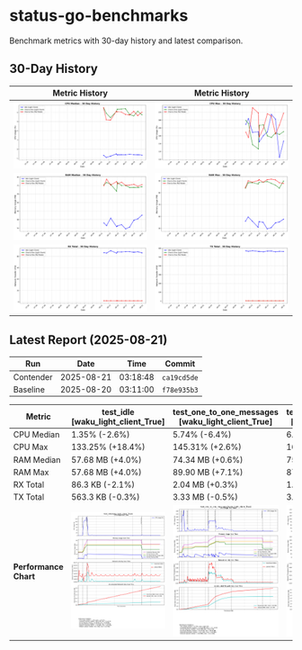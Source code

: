 # status-go-benchmarks

Benchmark metrics with 30-day history and latest comparison.

## 30-Day History

| Metric History                                         | Metric History                                     |
|--------------------------------------------------------|----------------------------------------------------|
| ![cpu_median_history.png](docs/cpu_median_history.png) | ![cpu_max_history.png](docs/cpu_max_history.png)   |
| ![ram_median_history.png](docs/ram_median_history.png) | ![ram_max_history.png](docs/ram_max_history.png)   |
| ![rx_total_history.png](docs/rx_total_history.png)     | ![tx_total_history.png](docs/tx_total_history.png) |

## Latest Report (2025-08-21)

| Run       | Date       | Time     | Commit      |
|-----------|------------|----------|-------------|
| Contender | 2025-08-21 | 03:18:48 | `ca19cd5de` |
| Baseline  | 2025-08-20 | 03:11:00 | `f78e935b3` |

| Metric                | test_idle<br>[waku_light_client_True]                                                                                            | test_one_to_one_messages<br>[waku_light_client_True]                                                                                                           | test_one_to_one_messages<br>[waku_light_client_False]                                                                                                            |
|-----------------------|----------------------------------------------------------------------------------------------------------------------------------|----------------------------------------------------------------------------------------------------------------------------------------------------------------|------------------------------------------------------------------------------------------------------------------------------------------------------------------|
| CPU Median            | 1.35% (-2.6%)                                                                                                                    | 5.74% (-6.4%)                                                                                                                                                  | 6.02% (+6.4%)                                                                                                                                                    |
| CPU Max               | 133.25% (+18.4%)                                                                                                                 | 145.31% (+2.6%)                                                                                                                                                | 168.87% (+9.9%)                                                                                                                                                  |
| RAM Median            | 57.68 MB (+4.0%)                                                                                                                 | 74.34 MB (+0.6%)                                                                                                                                               | 75.55 MB (+1.3%)                                                                                                                                                 |
| RAM Max               | 57.68 MB (+4.0%)                                                                                                                 | 89.90 MB (+7.1%)                                                                                                                                               | 87.90 MB (-0.6%)                                                                                                                                                 |
| RX Total              | 86.3 KB (-2.1%)                                                                                                                  | 2.04 MB (+0.3%)                                                                                                                                                | 1.98 MB (-1.6%)                                                                                                                                                  |
| TX Total              | 563.3 KB (-0.3%)                                                                                                                 | 3.33 MB (-0.5%)                                                                                                                                                | 3.76 MB (-0.6%)                                                                                                                                                  |
| **Performance Chart** | ![test_idle[waku_light_client_True]](benchmarks/20250821T031848_ca19cd5de/test_idle[waku_light_client_True]-20250821-031143.png) | ![test_one_to_one_messages[waku_light_client_True]](benchmarks/20250821T031848_ca19cd5de/test_one_to_one_messages[waku_light_client_True]-20250821-031806.png) | ![test_one_to_one_messages[waku_light_client_False]](benchmarks/20250821T031848_ca19cd5de/test_one_to_one_messages[waku_light_client_False]-20250821-031454.png) |
